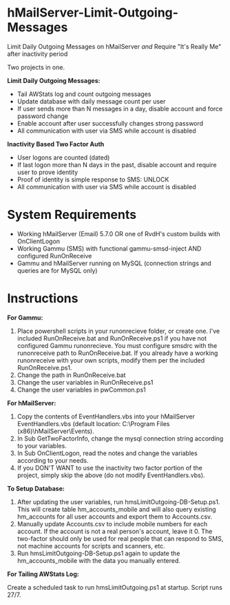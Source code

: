 # hMailServer-Limit-Outgoing-Messages

Limit Daily Outgoing Messages on hMailServer
   *and*
Require "It's Really Me" after inactivity period


Two projects in one.

**Limit Daily Outgoing Messages:**
* Tail AWStats log and count outgoing messages
* Update database with daily message count per user
* If user sends more than N messages in a day, disable account and force password change
* Enable account after user successfully changes strong password
* All communication with user via SMS while account is disabled

**Inactivity Based Two Factor Auth**
* User logons are counted (dated)
* If last logon more than N days in the past, disable account and require user to prove identity
* Proof of identity is simple response to SMS: UNLOCK
* All communication with user via SMS while account is disabled


# System Requirements
- Working hMailServer (Email) 5.7.0 OR one of RvdH's custom builds with OnClientLogon
- Working Gammu (SMS) with functional gammu-smsd-inject AND configured RunOnReceive
- Gammu and hMailServer running on MySQL (connection strings and queries are for MySQL only)


# Instructions

**For Gammu:**

1) Place powershell scripts in your runonrecieve folder, or create one. I've included RunOnReceive.bat and RunOnReceive.ps1 if you have not configured Gammu runonrecieve. You must configure smsdrc with the runonreceive path to RunOnReceive.bat. If you already have a working runonreceive with your own scripts, modify them per the included RunOnReceive.ps1.
2) Change the path in RunOnReceive.bat
3) Change the user variables in RunOnReceive.ps1
4) Change the user variables in pwCommon.ps1


**For hMailServer:**

1) Copy the contents of EventHandlers.vbs into your hMailServer EventHandlers.vbs (default location: C:\Program Files (x86)\hMailServer\Events).
2) In Sub GetTwoFactorInfo, change the mysql connection string according to your variables.
3) In Sub OnClientLogon, read the notes and change the variables according to your needs.
4) If you DON'T WANT to use the inactivity two factor portion of the project, simply skip the above (do not modify EventHandlers.vbs).


**To Setup Database:**

1) After updating the user variables, run hmsLimitOutgoing-DB-Setup.ps1. This will create table hm_accounts_mobile and will also query existing hm_accounts for all user accounts and export them to Accounts.csv.
2) Manually update Accounts.csv to include mobile numbers for each account. If the account is not a real person's account, leave it 0. The two-factor should only be used for real people that can respond to SMS, not machine accounts for scripts and scanners, etc.
3) Run hmsLimitOutgoing-DB-Setup.ps1 again to update the hm_accounts_mobile with the data you manually entered.


**For Tailing AWStats Log:**

Create a scheduled task to run hmsLimitOutgoing.ps1 at startup. Script runs 27/7.